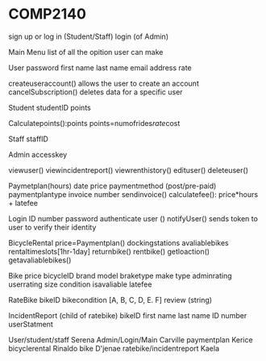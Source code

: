 # COMP2140

sign up or log in (Student/Staff)
login (of Admin)

Main Menu
list of all the opition user can make 

User
password
first name
last name 
email address 
rate


createuseraccount()
allows the user to create an account
cancelSubscription()
deletes data for a specific user
 
Student 
studentID
points  

Calculatepoints():points
points=numofrides*rate*cost

Staff
staffID

Admin 
accesskey 

viewuser()
viewincidentreport()
viewrenthistory()
edituser()
deleteuser()


Paymetplan(hours) 
date
price
paymentmethod (post/pre-paid)
paymentplantype
invoice number
sendinvoice()
calculatefee(): price*hours + latefee

Login 
ID number 
password
authenticate user ()
notifyUser()
sends token to user to verify their identity 

BicycleRental 
price=Paymentplan()
dockingstations
avaliablebikes 
rentaltimeslots[1hr-1day]
returnbike()
rentbike()
getloaction()
getavaliablebikes()

Bike
price
bicycleID
brand
model
braketype
make
type
adminrating
userrating 
size
condition
isavaliable 
latefee

RateBike 
bikeID
bikecondition [A, B, C, D, E. F]
review (string)

IncidentReport (child of ratebike)
bikeID
first name
last name
ID number 
userStatment


User/student/staff Serena
Admin/Login/Main Carville
paymentplan Kerice 
bicyclerental Rinaldo 
bike D'jenae
ratebike/incidentreport Kaela



